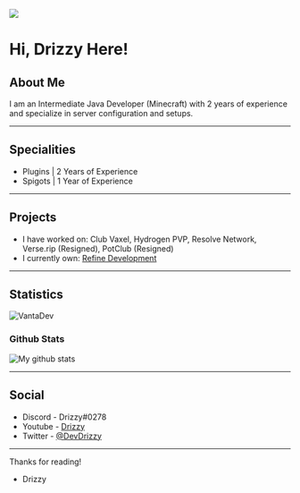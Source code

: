 ![](https://i.imgur.com/KoAuzZd.gif)

# Hi, Drizzy Here!

## About Me

I am an Intermediate Java Developer (Minecraft) with 2 years of experience and specialize in server configuration and setups.

---
## Specialities

+ Plugins | 2 Years of Experience
+ Spigots | 1 Year of Experience

---
## Projects

+ I have worked on: Club Vaxel, Hydrogen PVP, Resolve Network, Verse.rip (Resigned), PotClub (Resigned)
+ I currently own: [Refine Development](https://github.com/RefineDevelopment)

---
## Statistics

<img align="center" src="https://github-readme-stats.vercel.app/api/top-langs/?username=DevDrizzy&show_icons=true&title_color=33B0FF&icon_color=33FFFC&text_color=daf7dc&bg_color=151515&count_private=true)" alt="VantaDev" />

### Github Stats
![My github stats](https://github-readme-stats.vercel.app/api?username=DevDrizzy&count_private=true&show_icons=true&title_color=33B0FF&icon_color=33FFFC&text_color=daf7dc&bg_color=151515&hide=["stars"])

---
## Social

+ Discord - Drizzy#0278
+ Youtube - [Drizzy](https://youtube.com/c/DrizzyYT)
+ Twitter - [@DevDrizzy](https://github.com/DevDrizzy)

---
Thanks for reading!
- Drizzy
